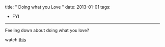 title: " Doing what you Love "
date: 2013-01-01
tags:
- FYI
---


Feeling down about doing what you love?

watch [this](http://www.ted.com/index.php/talks/elizabeth_gilbert_on_genius.html)


